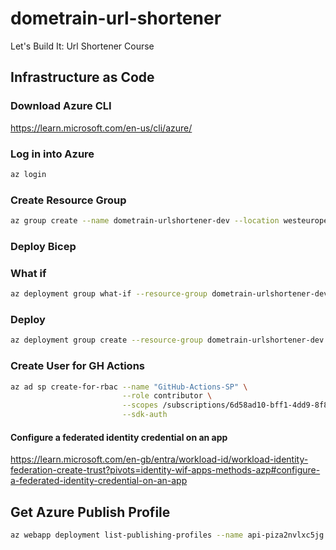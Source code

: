 # dometrain-url-shortener

Let's Build It: Url Shortener Course


## Infrastructure as Code

### Download Azure CLI

<https://learn.microsoft.com/en-us/cli/azure/>

### Log in into Azure

```bash
az login
```

### Create Resource Group

```bash
az group create --name dometrain-urlshortener-dev --location westeurope
```

### Deploy Bicep

### What if

```bash
az deployment group what-if --resource-group dometrain-urlshortener-dev --template-file infrastructure/main.bicep
```

### Deploy

```bash
az deployment group create --resource-group dometrain-urlshortener-dev --template-file infrastructure/main.bicep
```

### Create User for GH Actions

```bash
az ad sp create-for-rbac --name "GitHub-Actions-SP" \
                         --role contributor \
                         --scopes /subscriptions/6d58ad10-bff1-4dd9-8f80-47a3e6d9480f \
                         --sdk-auth
```

#### Configure a federated identity credential on an app

<https://learn.microsoft.com/en-gb/entra/workload-id/workload-identity-federation-create-trust?pivots=identity-wif-apps-methods-azp#configure-a-federated-identity-credential-on-an-app>

## Get Azure Publish Profile

```bash
az webapp deployment list-publishing-profiles --name api-piza2nvlxc5jg --resource-group dometrain-urlshortener-dev --xml
```
